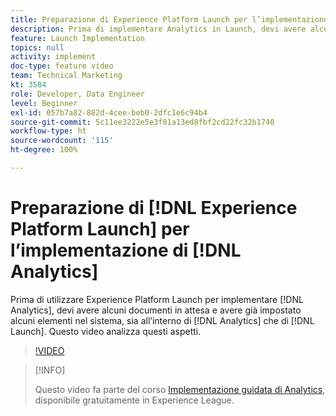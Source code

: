 ```yaml
---
title: Preparazione di Experience Platform Launch per l’implementazione di Analytics
description: Prima di implementare Analytics in Launch, devi avere alcuni documenti in attesa e aver impostato alcuni elementi nel sistema, sia all’interno di Analytics che di Launch. Questo video analizza questi aspetti.
feature: Launch Implementation
topics: null
activity: implement
doc-type: feature video
team: Technical Marketing
kt: 3584
role: Developer, Data Engineer
level: Beginner
exl-id: 057b7a82-882d-4cee-beb0-2dfc1e6c94b4
source-git-commit: 5c11ee3222e5e3f81a13ed8fbf2cd22fc32b1740
workflow-type: ht
source-wordcount: '115'
ht-degree: 100%

---
```


# Preparazione di [!DNL Experience Platform Launch] per l’implementazione di [!DNL Analytics]

Prima di utilizzare Experience Platform Launch per implementare [!DNL Analytics], devi avere alcuni documenti in attesa e avere già impostato alcuni elementi nel sistema, sia all’interno di [!DNL Analytics] che di [!DNL Launch]. Questo video analizza questi aspetti.

>[!VIDEO](https://video.tv.adobe.com/v/28752/?quality=12)

>[!INFO]
>
> Questo video fa parte del corso [Implementazione guidata di Analytics](https://experienceleague.adobe.com/?recommended=Analytics-D-1-2019.1&amp;lang=it), disponibile gratuitamente in Experience League.